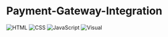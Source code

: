 # Payment-Gateway-Integration
![HTML](https://img.shields.io/badge/Language-HTML-orange) ![CSS](https://img.shields.io/badge/Language-CSS-green) ![JavaScript](https://img.shields.io/badge/Language-JavaScript-blue) ![Visual](https://img.shields.io/badge/IDE-Visual%20Studio-yellow)
 
